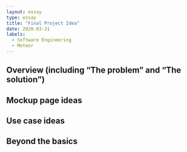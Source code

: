 ```yaml
---
layout: essay
type: essay
title: "Final Project Idea"
date: 2020-03-31
labels:
  - Software Engineering
  - Meteor
---
```


## Overview (including “The problem” and “The solution”)

##  Mockup page ideas

## Use case ideas

## Beyond the basics